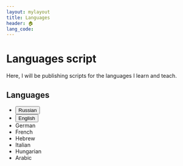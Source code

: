 ```yaml
---
layout: mylayout
title: Languages
header: 🏠︎
lang_code:
---
```


# Languages script

Here, I will be publishing scripts for the languages I learn and teach.

## Languages
* <a href="/languages/ru"><button name="button" class="button">Russian</button></a>
* <a href="/languages/ru"><button name="button" class="button">English</button></a>
* German
* French
* Hebrew
* Italian
* Hungarian
* Arabic